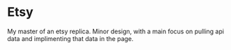 Etsy
====
My master of an etsy replica. Minor design, with a main focus on pulling api data and implimenting that data in the page. 
